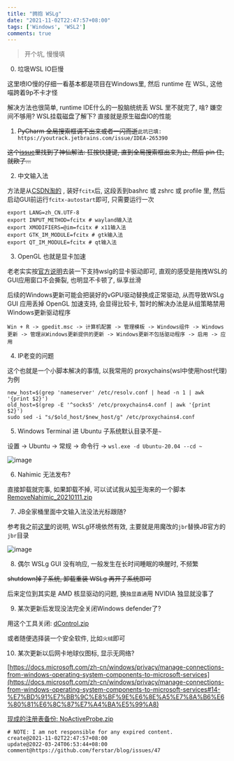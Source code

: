 ```yaml
---
title: "拥抱 WSLg"
date: "2021-11-02T22:47:57+08:00"
tags: ['Windows', 'WSL2']
comments: true
---
```


> 开个坑, 慢慢填

0. 垃圾WSL IO巨慢

这里喷IO慢的仔细一看基本都是项目在Windows里, 然后 runtime 在 WSL, 这他喵跨着9p不卡才怪

解决方法也很简单, runtime IDE什么的一股脑统统丢 WSL 里不就完了, 啥? 嫌空间不够用? WSL挂载磁盘了解下? 直接就是原生磁盘IO的性能

1. ~~PyCharm 全局搜索框调不出来或者一闪而逝~~`此坑已填: https://youtrack.jetbrains.com/issue/IDEA-265390`

~~这个[issue](https://github.com/microsoft/wslg/issues/96#issuecomment-858257113)里找到了神仙解法: 狂按快捷键, 直到全局搜索框出来为止, 然后 pin 住, 就欧了...~~

2. 中文输入法

方法是从[CSDN淘的](https://blog.csdn.net/defrag257/article/details/117326000) , 装好`fcitx`后, 这段丢到bashrc 或 zshrc 或 profile 里, 然后启动GUI前运行`fcitx-autostart`即可, 只需要运行一次

```shell
export LANG=zh_CN.UTF-8
export INPUT_METHOD=fcitx # wayland输入法
export XMODIFIERS=@im=fcitx # x11输入法
export GTK_IM_MODULE=fcitx # gtk输入法
export QT_IM_MODULE=fcitx # qt输入法
```

3. OpenGL 也就是显卡加速

老老实实按[官方说明](https://github.com/microsoft/wslg#pre-requisites)去装一下支持wslg的显卡驱动即可, 直观的感受是拖拽WSL的GUI应用窗口不会撕裂, 也明显不卡顿了, 纵享丝滑

后续的Windows更新可能会把装好的vGPU驱动替换成正常驱动, 从而导致WSLg GUI 应用丢掉 OpenGL 加速支持, 会显得比较卡, 暂时的解决办法是从组策略禁用Windows更新驱动程序

`Win + R -> gpedit.msc -> 计算机配置 -> 管理模板 -> Windows组件 -> Windows更新 -> 管理从Windows更新提供的更新 -> Windows更新不包括驱动程序 -> 启用 -> 应用`

4. IP老变的问题

这个也就是一个小脚本解决的事情, 以我常用的 proxychains(wsl中使用host代理) 为例

```shell
new_host=$(grep 'nameserver' /etc/resolv.conf | head -n 1 | awk '{print $2}')
old_host=$(grep -E '^socks5' /etc/proxychains4.conf | awk '{print $2}')
sudo sed -i "s/$old_host/$new_host/g" /etc/proxychains4.conf
```

5. Windows Terminal 进 Ubuntu 子系统默认目录不是`~`

设置 -> Ubuntu -> 常规 -> 命令行 -> `wsl.exe -d Ubuntu-20.04 --cd ~`

![image](https://user-images.githubusercontent.com/2854276/142790024-9b05f0e5-1784-4ae6-a575-d9536f793242.png)

6. Nahimic 无法发布?

直接卸载就完事, 如果卸载不掉, 可以试试我从[知乎](https://zhuanlan.zhihu.com/p/347961733)淘来的一个脚本 
[RemoveNahimic_20210111.zip](https://github.com/ferstar/blog/files/7599644/RemoveNahimic_20210111.zip)

7. JB全家桶里面中文输入法没法光标跟随?

参考我之前[这里](/post/issue-33/)的说明, WSLg环境依然有效, 主要就是用魔改的`jbr`替换JB官方的`jbr`目录

![image](https://user-images.githubusercontent.com/2854276/144391926-256746e8-f2cb-49d9-9476-0168fbe88b85.png)

8. 偶尔 WSLg GUI 没有响应, 一般发生在长时间睡眠的唤醒时, 不频繁

~~shutdown掉子系统, 卸载重装 WSLg 再开子系统即可~~

后来定位到其实是 AMD 核显驱动的问题, 换`独显直通`用 NVIDIA 独显就没事了

9. 某次更新后发现没法完全关闭Windows defender了?

用这个工具关闭: [dControl.zip](https://github.com/ferstar/blog/files/8218101/dControl.zip)

或者随便选择装一个安全软件, 比如`火绒`即可

10. 某次更新以后网卡地球仪图标, 显示无网络?

[https://docs.microsoft.com/zh-cn/windows/privacy/manage-connections-from-windows-operating-system-components-to-microsoft-services](https://docs.microsoft.com/zh-cn/windows/privacy/manage-connections-from-windows-operating-system-components-to-microsoft-services#14-%E7%BD%91%E7%BB%9C%E8%BF%9E%E6%8E%A5%E7%8A%B6%E6%80%81%E6%8C%87%E7%A4%BA%E5%99%A8)

[现成的注册表备份: NoActiveProbe.zip](https://github.com/ferstar/blog/files/8339080/NoActiveProbe.zip)

```
# NOTE: I am not responsible for any expired content.
create@2021-11-02T22:47:57+08:00
update@2022-03-24T06:53:44+08:00
comment@https://github.com/ferstar/blog/issues/47
```
